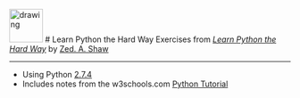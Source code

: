 <img src="https://cdn.iconscout.com/icon/free/png-256/python-14-569257.png"  alt="drawing" width="60vw" height="60vh"/> # Learn Python the Hard Way
Exercises from [*Learn Python the Hard Way*](http://learnpythonthehardway.org/) by [Zed. A. Shaw](https://github.com/zedshaw)
<hr>

* Using Python [2.7.4](https://www.python.org/downloads/release/python-274/)
* Includes notes from the w3schools.com [Python Tutorial](https://www.w3schools.com/python/default.asp)


